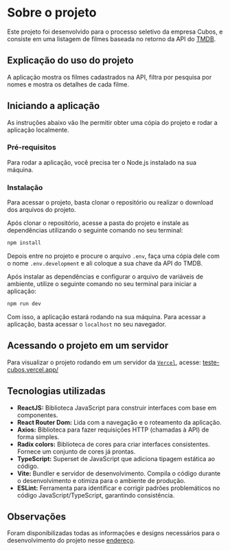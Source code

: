 # Sobre o projeto

Este projeto foi desenvolvido para o processo seletivo da empresa Cubos, e consiste em uma listagem de filmes baseada no retorno da API do [TMDB](https://developer.themoviedb.org/docs).

## Explicação do uso do projeto

A aplicação mostra os filmes cadastrados na API, filtra por pesquisa por nomes e mostra os detalhes de cada filme.

## Iniciando a aplicação

As instruções abaixo vão lhe permitir obter uma cópia do projeto e rodar a aplicação localmente.

### Pré-requisitos

Para rodar a aplicação, você precisa ter o Node.js instalado na sua máquina.

### Instalação

Para acessar o projeto, basta clonar o repositório ou realizar o download dos arquivos do projeto.

Após clonar o repositório, acesse a pasta do projeto e instale as dependências utilizando o seguinte comando no seu terminal:

```sh
npm install
```

Depois entre no projeto e procure o arquivo `.env`, faça uma cópia dele com o nome `.env.development` e ali coloque a sua chave da API do TMDB.

Após instalar as dependências e configurar o arquivo de variáveis de ambiente, utilize o seguinte comando no seu terminal para iniciar a aplicação:

```sh
npm run dev
```

Com isso, a aplicação estará rodando na sua máquina. Para acessar a aplicação, basta acessar o <code>localhost</code> no seu navegador.

## Acessando o projeto em um servidor

Para visualizar o projeto rodando em um servidor da [`Vercel`](https://vercel.com/), acesse: [teste-cubos.vercel.app/](https://teste-cubos.vercel.app/)

## Tecnologias utilizadas

- <b>ReactJS:</b> Biblioteca JavaScript para construir interfaces com base em componentes.
- <b>React Router Dom:</b> Lida com a navegação e o roteamento da aplicação.
- <b>Axios:</b> Biblioteca para fazer requisições HTTP (chamadas à API) de forma simples.
- <b>Radix colors:</b> Biblioteca de cores para criar interfaces consistentes. Fornece um conjunto de cores já prontas.
- <b>TypeScript:</b> Superset de JavaScript que adiciona tipagem estática ao código.
- <b>Vite: </b> Bundler e servidor de desenvolvimento. Compila o código durante o desenvolvimento e otimiza para o ambiente de produção.
- <b>ESLint:</b> Ferramenta para identificar e corrigir padrões problemáticos no código JavaScript/TypeScript, garantindo consistência.

## Observações

Foram disponibilizadas todas as informações e designs necessários para o desenvolvimento do projeto nesse [endereço](https://git.cubos.io/cubos/desafios-tecnicos/desafio-tecnico-web).
